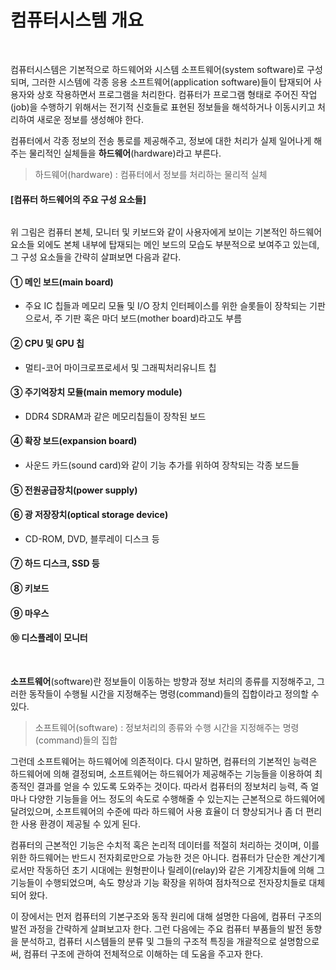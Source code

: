 # 컴퓨터시스템 개요
<br/>

컴퓨터시스템은 기본적으로 하드웨어와 시스템 소프트웨어(system software)로 구성되며, 그러한 시스템에 각종 응용 소프트웨어(application software)들이 탑재되어
사용자와 상호 작용하면서 프로그램을 처리한다.
컴퓨터가 프로그램 형태로 주어진 작업(job)을 수행하기 위해서는 전기적 신호들로 표현된 정보들을 해석하거나 이동시키고 처리하여 새로운 정보를 생성해야 한다.

컴퓨터에서 각종 정보의 전송 통로를 제공해주고, 정보에 대한 처리가 실제 일어나게 해주는 물리적인 실체들을 **하드웨어**(hardware)라고 부른다.
> 하드웨어(hardware)
> : 컴퓨터에서 정보를 처리하는 물리적 실체

#### [컴퓨터 하드웨어의 주요 구성 요소들]
<img src="" width="" height=""/><br/>

위 그림은 컴퓨터 본체, 모니터 및 키보드와 같이 사용자에게 보이는 기본적인 하드웨어 요소들 외에도 본체 내부에 탑재되는 메인 보드의 모습도 부분적으로 보여주고 있는데,
그 구성 요소들을 간략히 살펴보면 다음과 같다.

#### ① 메인 보드(main board)
- 주요 IC 칩들과 메모리 모듈 및 I/O 장치 인터페이스를 위한 슬롯들이 장착되는 기판으로서, 주 기판 혹은 마더 보드(mother board)라고도 부름
#### ② **CPU 및 GPU 칩**
- 멀티-코어 마이크로프로세서 및 그래픽처리유니트 칩
#### ③ **주기억장치 모듈(main memory module)**
- DDR4 SDRAM과 같은 메모리칩들이 장착된 보드
#### ④ 확장 보드(expansion board)
- 사운드 카드(sound card)와 같이 기능 추가를 위하여 장착되는 각종 보드들
#### ⑤ 전원공급장치(power supply)
#### ⑥ 광 저장장치(optical storage device)
- CD-ROM, DVD, 블루레이 디스크 등
#### ⑦ 하드 디스크, SSD 등
#### ⑧ 키보드
#### ⑨ 마우스
#### ⑩ 디스플레이 모니터
<br/>

**소프트웨어**(software)란 정보들이 이동하는 방향과 정보 처리의 종류를 지정해주고, 그러한 동작들이 수행될 시간을 지정해주는 명령(command)들의 집합이라고 정의할 수 있다.
> 소프트웨어(software)
> : 정보처리의 종류와 수행 시간을 지정해주는 명령(command)들의 집합

그런데 소프트웨어는 하드웨어에 의존적이다.
다시 말하면, 컴퓨터의 기본적인 능력은 하드웨어에 의해 결정되며, 소프트웨어는 하드웨어가 제공해주는 기능들을 이용하여 최종적인 결과를 얻을 수 있도록 도와주는 것이다.
따라서 컴퓨터의 정보처리 능력, 즉 얼마나 다양한 기능들을 어느 정도의 속도로 수행해줄 수 있는지는 근본적으로 하드웨어에 달려있으며, 소프트웨어의 수준에 따라 하드웨어
사용 효율이 더 향상되거나 좀 더 편리한 사용 환경이 제공될 수 있게 된다.

컴퓨터의 근본적인 기능은 수치적 혹은 논리적 데이터를 적절히 처리하는 것이며, 이를 위한 하드웨어는 반드시 전자회로만으로 가능한 것은 아니다.
컴퓨터가 단순한 계산기계로서만 작동하던 초기 시대에는 원형판이나 릴레이(relay)와 같은 기계장치들에 의해 그 기능들이 수행되었으며, 속도 향상과 기능 확장을 위하여
점차적으로 전자장치들로 대체되어 왔다.

이 장에서는 먼저 컴퓨터의 기본구조와 동작 원리에 대해 설명한 다음에, 컴퓨터 구조의 발전 과정을 간략하게 살펴보고자 한다.
그런 다음에는 주요 컴퓨터 부품들의 발전 동향을 분석하고, 컴퓨터 시스템들의 분류 및 그들의 구조적 특징을 개괄적으로 설명함으로써, 컴퓨터 구조에 관하여 전체적으로
이해하는 데 도움을 주고자 한다.